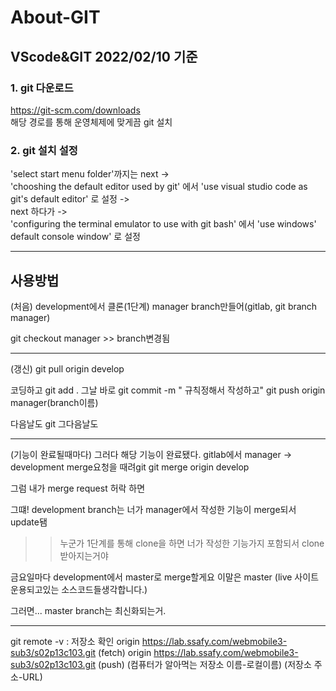 # About-GIT

## VScode&GIT 2022/02/10 기준

### 1. git 다운로드
https://git-scm.com/downloads  
해당 경로를 통해 운영체제에 맞게끔 git 설치

### 2. git 설치 설정
'select start menu folder'까지는 next ->   
'chooshing the default editor used by git' 에서 'use visual studio code as git's default editor' 로 설정 ->    
next 하다가 ->  
'configuring the terminal emulator to use with git bash' 에서 'use windows' default console window' 로 설정


----------------------------------------------------------------------------
## 사용방법  

(처음)
development에서 클론(1단계)
manager branch만들어(gitlab, git branch manager)

git checkout manager >> branch변경됨

----------------------------------------------------------------------------
(갱신)
git pull origin develop

코딩하고
git add .
그날 바로
git commit -m " 규칙정해서 작성하고"
git push origin manager(branch이름)

다음날도 git 
그다음날도

---------------------------------------------------------------------
(기능이 완료될때마다)
그러다 해당 기능이 완료됐다.
gitlab에서 manager -> development merge요청을 때려git 
git merge origin develop

그럼 내가 merge request 허락 하면

그떄! development branch는 너가 manager에서 작성한 기능이 merge되서 update됌
>> 누군가 1단계를 통해 clone을 하면 너가 작성한 기능가지 포함되서 clone받아지는거야

금요일마다 development에서 master로 merge할게요
이말은 master (live 사이트 운용되고있는 소스코드들생각합니다.)



그러면... master branch는 최신화되는거. 

----------------------------------------------------------------------------------------
git remote -v : 저장소 확인
	origin  https://lab.ssafy.com/webmobile3-sub3/s02p13c103.git (fetch)
	origin  https://lab.ssafy.com/webmobile3-sub3/s02p13c103.git (push)
	(컴퓨터가 알아먹는 저장소 이름-로컬이름) (저장소 주소-URL)

